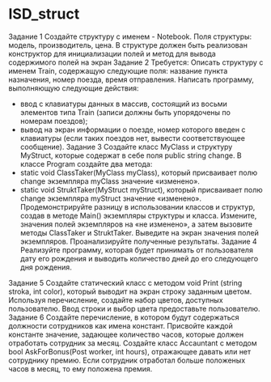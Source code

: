 # ISD_struct
Задание 1
Создайте структуру с именем - Notebook.
Поля структуры: модель, производитель, цена.
В структуре должен быть реализован конструктор для инициализации полей и метод для вывода содержимого
полей на экран
Задание 2
Требуется: Описать структуру с именем Train, содержащую следующие поля: название пункта назначения,
номер поезда, время отправления.
Написать программу, выполняющую следующие действия:
- ввод с клавиатуры данных в массив, состоящий из восьми элементов типа Train (записи должны быть
упорядочены по номерам поездов);
- вывод на экран информации о поезде, номер которого введен с клавиатуры (если таких поездов нет, вывести
соответствующее сообщение).
Задание 3
Создайте класс MyClass и структуру MyStruct, которые содержат в себе поля public string change.
В классе Program создайте два метода:
- static void ClassTaker(MyClass myClass), который присваивает полю change экземпляра myClass
значение «изменено».
- static void StruktTaker(MyStruct myStruct), который присваивает полю change экземпляра myStruct
значение «изменено».
Продемонстрируйте разницу в использовании классов и структур, создав в методе Main() экземпляры
структуры и класса. Измените, значения полей экземпляров на «не изменено», а затем вызовите методы
ClassTaker и StruktTaker. Выведите на экран значения полей экземпляров. Проанализируйте полученные
результаты.
Задание 4
Реализуйте программу, которая будет принимать от пользователя дату его рождения и выводить количество
дней до его следующего дня рождения.

Задание 5
Создайте статический класс с методом void Print (string stroka, int color), который выводит на экран
строку заданным цветом. Используя перечисление, создайте набор цветов, доступных пользователю. Ввод
строки и выбор цвета предоставьте пользователю.
Задание 6
Создайте перечисление, в котором будут содержаться должности сотрудников как имена констант.
Присвойте каждой константе значение, задающее количество часов, которые должен отработать сотрудник за
месяц.
Создайте класс Accauntant с методом bool AskForBonus(Post worker, int hours), отражающее давать
или нет сотруднику премию. Если сотрудник отработал больше положеных часов в месяц, то ему положена
премия.
